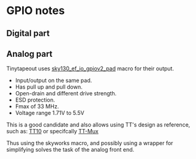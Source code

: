 # GPIO notes

## Digital part


## Analog part 
Tinytapeout uses [sky130_ef_io_gpiov2_pad](https://skywater-pdk.readthedocs.io/en/main/contents/libraries/sky130_fd_io/docs/user_guide.html#sky130-fd-io-gpiov2-additional-features) macro for their output.
- Input/output on the same pad.
- Has pull up and pull down.
- Open-drain and different drive strength.
- ESD protection.
- Fmax of 33 MHz.
- Voltage range 1.71V to 5.5V

This is a good candidate and also allows using TT's design as reference, such as: [TT10](https://github.com/TinyTapeout/tinytapeout-10) or specifcally [TT-Mux](https://github.com/TinyTapeout/tt-multiplexer/)

Thus using the skyworks macro, and possibly using a wrapper for simplifying solves the task of the analog front end.

